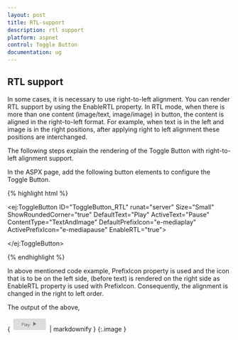 ```yaml
---
layout: post
title: RTL-support
description: rtl support
platform: aspnet
control: Toggle Button
documentation: ug
---
```


## RTL support

In some cases, it is necessary to use right-to-left alignment. You can render RTL support by using the EnableRTL property. In RTL mode, when there is more than one content (image/text, image/image) in button, the content is aligned in the right-to-left format. For example, when text is in the left and image is in the right positions, after applying right to left alignment these positions are interchanged.

The following steps explain the rendering of the Toggle Button with right-to-left alignment support.

In the ASPX page, add the following button elements to configure the Toggle Button.

{% highlight html %}

<ej:ToggleButton ID="ToggleButton_RTL" runat="server" Size="Small" ShowRoundedCorner="true" DefaultText="Play" ActiveText="Pause" ContentType="TextAndImage" DefaultPrefixIcon="e-mediaplay" ActivePrefixIcon="e-mediapause" EnableRTL="true">

</ej:ToggleButton>



{% endhighlight %}



In above mentioned code example, PrefixIcon property is used and the icon that is to be on the left side, (before text) is rendered on the right side as EnableRTL property is used with PrefixIcon.  Consequently, the alignment is changed in the right to left order.

The output of the above,

{ ![](RTL-support_images/RTL-support_img1.png) | markdownify }
{:.image }


